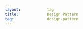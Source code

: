 ```yaml
---
layout:            tag
title:             Design Pattern
tag:               design-pattern
---
```


